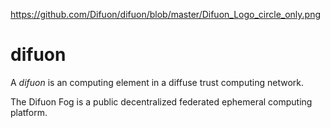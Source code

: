 https://github.com/Difuon/difuon/blob/master/Difuon_Logo_circle_only.png

# difuon

A *difuon* is an computing element in a diffuse trust computing network.

The Difuon Fog is a public decentralized federated ephemeral computing platform.



